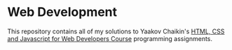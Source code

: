 # Web Development
This repository contains all of my solutions to Yaakov Chaikin's <a href="https://www.coursera.org/learn/html-css-javascript-for-web-developers?">HTML, CSS and Javascript for Web Developers Course</a> programming assignments.
